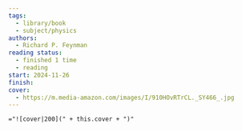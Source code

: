```yaml
---
tags:
  - library/book
  - subject/physics
authors:
  - Richard P. Feynman
reading status:
  - finished 1 time
  - reading
start: 2024-11-26
finish: 
cover:
  - https://m.media-amazon.com/images/I/910HOvRTrCL._SY466_.jpg
---
```

`="![cover|200](" + this.cover + ")"`

